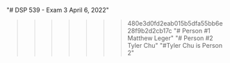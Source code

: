 "# DSP 539 - Exam 3 April 6, 2022" 
>>>>>>> 480e3d0fd2eab015b5dfa55bb6e28f9b2d2cb17c
"# Person #1 Matthew Leger"
"# Person #2 Tyler Chu"
"#Tyler Chu is Person 2"
